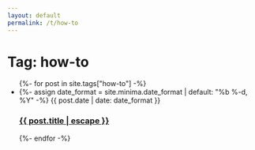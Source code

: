 ```yaml
---
layout: default
permalink: /t/how-to
---
```

<h1>Tag: how-to</h1>
<ul class="post-list">
  {%- for post in site.tags["how-to"] -%}
    <li>
      {%- assign date_format = site.minima.date_format | default: "%b %-d, %Y" -%}
      <span class="post-meta">
        {{ post.date | date: date_format }}
      </span>
      <h3>
        <a class="post-link" href="{{ post.url | relative_url }}">
          {{ post.title | escape }}
        </a>
      </h3>
    </li>
  {%- endfor -%}
</ul>
